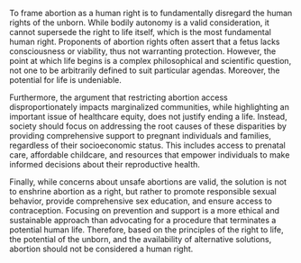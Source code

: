 To frame abortion as a human right is to fundamentally disregard the human rights of the unborn. While bodily autonomy is a valid consideration, it cannot supersede the right to life itself, which is the most fundamental human right. Proponents of abortion rights often assert that a fetus lacks consciousness or viability, thus not warranting protection. However, the point at which life begins is a complex philosophical and scientific question, not one to be arbitrarily defined to suit particular agendas. Moreover, the potential for life is undeniable.

Furthermore, the argument that restricting abortion access disproportionately impacts marginalized communities, while highlighting an important issue of healthcare equity, does not justify ending a life. Instead, society should focus on addressing the root causes of these disparities by providing comprehensive support to pregnant individuals and families, regardless of their socioeconomic status. This includes access to prenatal care, affordable childcare, and resources that empower individuals to make informed decisions about their reproductive health.

Finally, while concerns about unsafe abortions are valid, the solution is not to enshrine abortion as a right, but rather to promote responsible sexual behavior, provide comprehensive sex education, and ensure access to contraception. Focusing on prevention and support is a more ethical and sustainable approach than advocating for a procedure that terminates a potential human life. Therefore, based on the principles of the right to life, the potential of the unborn, and the availability of alternative solutions, abortion should not be considered a human right.